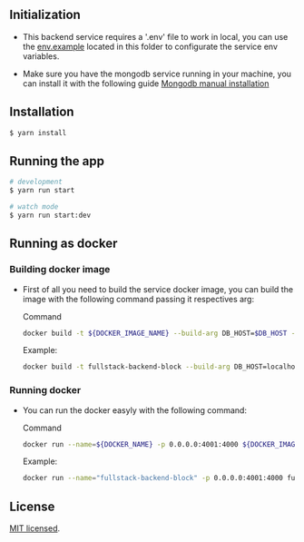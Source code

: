 ## Initialization
- This backend service requires a '.env' file to work in local, you can use the [env.example](./env.example) located in this folder to configurate the service env variables.

- Make sure you have the mongodb service running in your machine, you can install it with the following guide [Mongodb manual installation](https://docs.mongodb.com/manual/installation/)

## Installation

```bash
$ yarn install
```

## Running the app

```bash
# development
$ yarn run start

# watch mode
$ yarn run start:dev
```

## Running as docker
### Building docker image
- First of all you need to build the service docker image, you can build the image with the following command passing it respectives arg:

  Command
  ```bash
  docker build -t ${DOCKER_IMAGE_NAME} --build-arg DB_HOST=$DB_HOST --build-arg DB_PORT=$DB_PORT --build-arg DB_NAME=$DB_NAME .
  ```

  Example:
  ```bash
  docker build -t fullstack-backend-block --build-arg DB_HOST=localhost --build-arg DB_PORT=27017 --build-arg DB_NAME=backend-db-block .
  ```

### Running docker
- You can run the docker easyly with the following command:

  Command
  ```bash
  docker run --name=${DOCKER_NAME} -p 0.0.0.0:4001:4000 ${DOCKER_IMAGE_NAME}
  ```

  Example:
  ```bash
  docker run --name="fullstack-backend-block" -p 0.0.0.0:4001:4000 fullstack-backend-block
  ```


## License
[MIT licensed](LICENSE).
